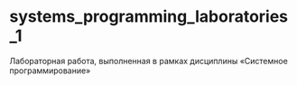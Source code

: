 # systems_programming_laboratories_1
Лабораторная работа, выполненная в рамках дисциплины «Системное программирование»
